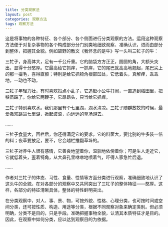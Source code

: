```yaml
---
title: 分类观察法
layout: post
categories: 观察方法
tags: 观察方法
---
```


这是将事物的各种特征、各个部分、各个侧面进行分类观察的方法。运用这种观察方法便于对复杂事物的各个构成部分分门别类地细致观察、准确认识，进而由部分到整体，把握其全貌。例如碧野的散文《我怀念的是牛》写一头叫三牤子的牛：

三牤子，身高体大，足有一千公斤重。它的脑袋方方正正，圆圆的角，大额头突出，显得十分憨厚。它最高给它抓痒，一抓痒，它的尾巴就高高地翘起，尾巴尖上的那一撮毛，喜得直颤；特别是给它抓犄角根部凹处，它低着头，真解痒，乖乖地，一动也不动。

三牤子年轻力壮，有时喜欢捣点小乱子，它追赶小公牛打闹，一直追到稻田里，把秧苗踩了。你给它两鞭子，它昂昂头，只当给它抓痒。

三牤子特别喜欢水。我们那里有个七里湖，湖水清凉。三牤子随群放牧的时候，最爱撒欢跳进七里湖，掀起波浪，向远远的草场游去。

……

三牤子食量大，回栏后，你还得满足它的要求。它的料筐大，要比别的牛多装一倍的料；夜草要放足，要不，它会越栏推翻草垛的。

三牤子对养牛人很有感情，它善良地望着你，温驯地依傍着你；可是生人走近它，它就低着头，歪着犄角，从大鼻孔里咻咻地喷着气，吓得人家急忙后退。

……

作者对三牤子的体态、习性、食量、性情等方面分类进行观察，准确细致地认识了这头牛的全貌。在对各部分的观察中又共同突出了三牤子的整体特征——憨厚。这样，各部分的特征清晰具体，整体的特性鲜明突出。

在分类观察中，对人、事、景、物，可按外貌、性格、心理分类，也可按时间或空间分类，还可按性质、构造、用途等分类，根据不同观察对象来确定类别。但必须明确，分类不是目的，只是手段。准确把握事物全貌，认清其本质特征才是目的。因此，在观察中如何分类，应以达到观察目的为依据。 